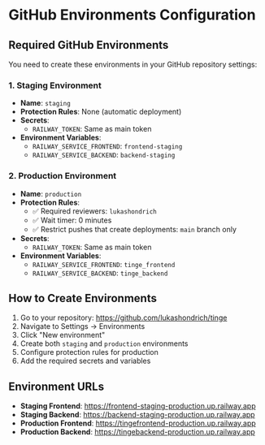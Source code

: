 # GitHub Environments Configuration

## Required GitHub Environments

You need to create these environments in your GitHub repository settings:

### 1. Staging Environment
- **Name**: `staging`
- **Protection Rules**: None (automatic deployment)
- **Secrets**:
  - `RAILWAY_TOKEN`: Same as main token
- **Environment Variables**:
  - `RAILWAY_SERVICE_FRONTEND`: `frontend-staging`
  - `RAILWAY_SERVICE_BACKEND`: `backend-staging`

### 2. Production Environment
- **Name**: `production`
- **Protection Rules**: 
  - ✅ Required reviewers: `lukashondrich`
  - ✅ Wait timer: 0 minutes
  - ✅ Restrict pushes that create deployments: `main` branch only
- **Secrets**:
  - `RAILWAY_TOKEN`: Same as main token
- **Environment Variables**:
  - `RAILWAY_SERVICE_FRONTEND`: `tinge_frontend`
  - `RAILWAY_SERVICE_BACKEND`: `tinge_backend`

## How to Create Environments

1. Go to your repository: https://github.com/lukashondrich/tinge
2. Navigate to Settings → Environments
3. Click "New environment"
4. Create both `staging` and `production` environments
5. Configure protection rules for production
6. Add the required secrets and variables

## Environment URLs

- **Staging Frontend**: https://frontend-staging-production.up.railway.app
- **Staging Backend**: https://backend-staging-production.up.railway.app
- **Production Frontend**: https://tingefrontend-production.up.railway.app
- **Production Backend**: https://tingebackend-production.up.railway.app
